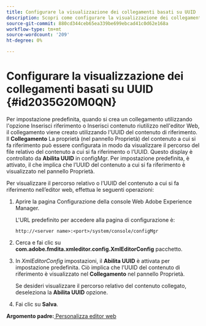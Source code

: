 ```yaml
---
title: Configurare la visualizzazione dei collegamenti basati su UUID
description: Scopri come configurare la visualizzazione dei collegamenti basati su UUID
source-git-commit: 880cd344ceb65ea339be699ebcad41c0d62e168a
workflow-type: tm+mt
source-wordcount: '209'
ht-degree: 0%

---
```


# Configurare la visualizzazione dei collegamenti basati su UUID {#id2035G20M0QN}

Per impostazione predefinita, quando si crea un collegamento utilizzando l&#39;opzione Inserisci riferimento o Inserisci contenuto riutilizzo nell&#39;editor Web, il collegamento viene creato utilizzando l&#39;UUID del contenuto di riferimento. Il **Collegamento** La proprietà \(nel pannello Proprietà\) del contenuto a cui si fa riferimento può essere configurata in modo da visualizzare il percorso del file relativo del contenuto a cui si fa riferimento o l’UUID. Questo display è controllato da **Abilita UUID** in configMgr. Per impostazione predefinita, è attivato, il che implica che l’UUID del contenuto a cui si fa riferimento è visualizzato nel pannello Proprietà.

Per visualizzare il percorso relativo o l’UUID del contenuto a cui si fa riferimento nell’editor web, effettua le seguenti operazioni:

1. Aprire la pagina Configurazione della console Web Adobe Experience Manager.

   L&#39;URL predefinito per accedere alla pagina di configurazione è:

   ```http
   http://<server name>:<port>/system/console/configMgr
   ```

1. Cerca e fai clic su **com.adobe.fmdita.xmleditor.config.XmlEditorConfig** pacchetto.

1. In *XmlEditorConfig* impostazioni, il **Abilita UUID** è attivata per impostazione predefinita. Ciò implica che l’UUID del contenuto di riferimento è visualizzato nel **Collegamento** nel pannello Proprietà.

   Se desideri visualizzare il percorso relativo del contenuto collegato, deseleziona la **Abilita UUID** opzione.

1. Fai clic su **Salva**.


**Argomento padre:**[ Personalizza editor web](conf-web-editor.md)
